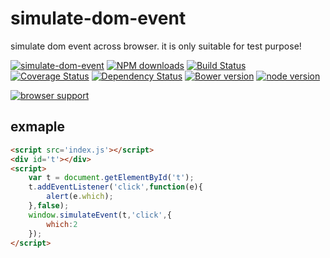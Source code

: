# simulate-dom-event

simulate dom event across browser. it is only suitable for test purpose!

[![simulate-dom-event](https://nodei.co/npm/simulate-dom-event.png)](https://npmjs.org/package/simulate-dom-event)
[![NPM downloads](http://img.shields.io/npm/dm/simulate-dom-event.svg)](https://npmjs.org/package/simulate-dom-event)
[![Build Status](https://secure.travis-ci.org/yiminghe/simulate-dom-event.png?branch=master)](https://travis-ci.org/yiminghe/simulate-dom-event)
[![Coverage Status](https://img.shields.io/coveralls/yiminghe/simulate-dom-event.svg)](https://coveralls.io/r/yiminghe/simulate-dom-event?branch=master)
[![Dependency Status](https://gemnasium.com/yiminghe/simulate-dom-event.png)](https://gemnasium.com/yiminghe/simulate-dom-event)
[![Bower version](https://badge.fury.io/bo/simulate-dom-event.svg)](http://badge.fury.io/bo/simulate-dom-event)
[![node version](https://img.shields.io/badge/node.js-%3E=_0.10-green.svg?style=flat-square)](http://nodejs.org/download/)

[![browser support](https://ci.testling.com/yiminghe/simulate-dom-event.png)](https://ci.testling.com/yiminghe/simulate-dom-event)


## exmaple
```html
<script src='index.js'></script>
<div id='t'></div>
<script>
    var t = document.getElementById('t');
    t.addEventListener('click',function(e){
        alert(e.which);
    },false);
    window.simulateEvent(t,'click',{
        which:2
    });
</script>
```